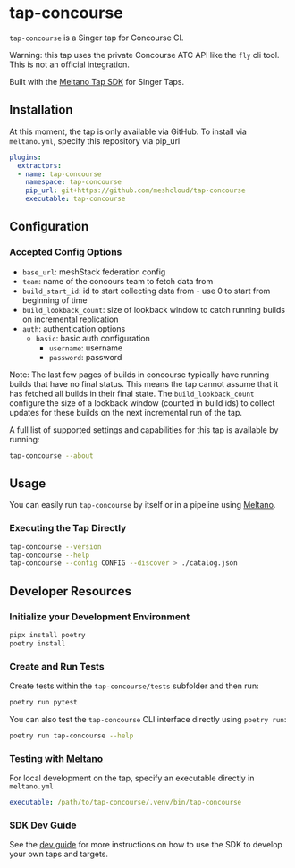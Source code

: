 # tap-concourse

`tap-concourse` is a Singer tap for Concourse CI.

Warning: this tap uses the private Concourse ATC API like the `fly` cli tool. This is not an official integration.

Built with the [Meltano Tap SDK](https://sdk.meltano.com) for Singer Taps.

## Installation

At this moment, the tap is only available via GitHub.
To install via `meltano.yml`, specify this repository via pip_url

```yaml
plugins:
  extractors:
  - name: tap-concourse
    namespace: tap-concourse
    pip_url: git+https://github.com/meshcloud/tap-concourse
    executable: tap-concourse
```

## Configuration

### Accepted Config Options

- `base_url`: meshStack federation config
- `team`: name of the concours team to fetch data from
- `build_start_id`: id to start collecting data from - use 0 to start from beginning of time
- `build_lookback_count`: size of lookback window to catch running builds on incremental replication
- `auth`: authentication options
  - `basic`: basic auth configuration
    - `username`: username
    - `password`: password

Note: The last few pages of builds in concourse typically have running builds that have no final status.
This means the tap cannot assume that it has fetched all builds in their final state.
The `build_lookback_count` configure the size of a lookback window (counted in build ids) to collect
updates for these builds on the next incremental run of the tap.

A full list of supported settings and capabilities for this tap is available by running:

```bash
tap-concourse --about
```

## Usage

You can easily run `tap-concourse` by itself or in a pipeline using [Meltano](https://meltano.com/).

### Executing the Tap Directly

```bash
tap-concourse --version
tap-concourse --help
tap-concourse --config CONFIG --discover > ./catalog.json
```

## Developer Resources

### Initialize your Development Environment

```bash
pipx install poetry
poetry install
```

### Create and Run Tests

Create tests within the `tap-concourse/tests` subfolder and
  then run:

```bash
poetry run pytest
```

You can also test the `tap-concourse` CLI interface directly using `poetry run`:

```bash
poetry run tap-concourse --help
```

### Testing with [Meltano](https://www.meltano.com)

For local development on the tap, specify an executable directly in `meltano.yml`

```yaml
executable: /path/to/tap-concourse/.venv/bin/tap-concourse
```

### SDK Dev Guide

See the [dev guide](https://sdk.meltano.com/en/latest/dev_guide.html) for more instructions on how to use the SDK to 
develop your own taps and targets.
